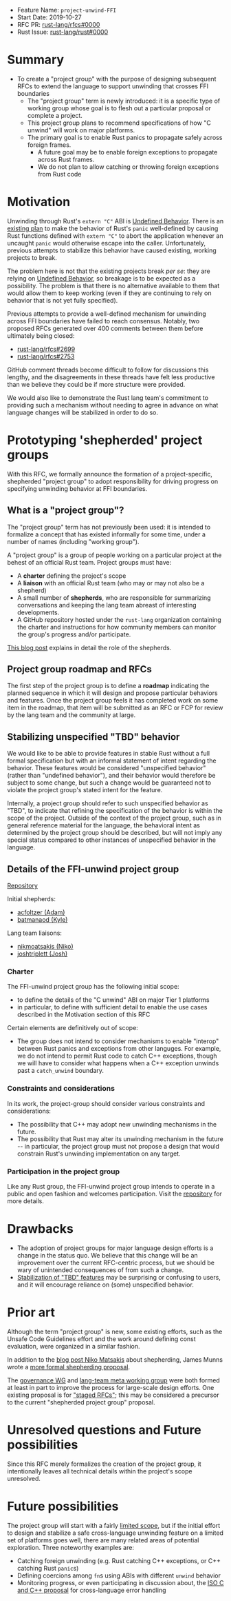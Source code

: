 - Feature Name: `project-unwind-FFI`
- Start Date: 2019-10-27
- RFC PR: [rust-lang/rfcs#0000](https://github.com/rust-lang/rfcs/pull/0000)
- Rust Issue: [rust-lang/rust#0000](https://github.com/rust-lang/rust/issues/0000)

# Summary
[summary]: #summary

* To create a "project group" with the purpose of designing subsequent RFCs to
  extend the language to support unwinding that crosses FFI boundaries
  * The "project group" term is newly introduced: it is a specific type of
    working group whose goal is to flesh out a particular proposal or complete
    a project.
  * This project group plans to recommend specifications of how "C unwind" will work on major
    platforms.
  * The primary goal is to enable Rust panics to propagate safely across
    foreign frames.
    * A future goal may be to enable foreign exceptions to propagate across Rust
      frames.
    * We do not plan to allow catching or throwing foreign exceptions from Rust
      code

# Motivation
[motivation]: #motivation

Unwinding through Rust's `extern "C"` ABI is [Undefined Behavior]. There is an
[existing plan][abort-unwind] to make the behavior of Rust's `panic`
well-defined by causing Rust functions defined with `extern "C"` to abort the
application whenever an uncaught `panic` would otherwise escape into the
caller. Unfortunately, previous attempts to stabilize this behavior have caused
existing, working projects to break.

The problem here is not that the existing projects break *per se*: they are
relying on [Undefined Behavior], so breakage is to be expected as a
possibility. The problem is that there is no alternative available to them that
would allow them to keep working (even if they are continuing to rely on
behavior that is not yet fully specified).

Previous attempts to provide a well-defined mechanism for unwinding across FFI
boundaries have failed to reach consensus. Notably, two proposed RFCs generated
over 400 comments between them before ultimately being closed:

* [rust-lang/rfcs#2699](https://github.com/rust-lang/rfcs/pull/2699)
* [rust-lang/rfcs#2753](https://github.com/rust-lang/rfcs/pull/2753)

GitHub comment threads become difficult to follow for discussions this lengthy,
and the disagreements in these threads have felt less productive than we
believe they could be if more structure were provided.

We would also like to demonstrate the Rust lang team's commitment to providing
such a mechanism without needing to agree in advance on what language changes
will be stabilized in order to do so.

# Prototyping 'shepherded' project groups
[prototyping-project-groups]: #prototyping-shepherded-project-groups

With this RFC, we formally announce the formation of a project-specific,
shepherded "project group" to adopt responsibility for driving progress on
specifying unwinding behavior at FFI boundaries.

## What is a "project group"?

The "project group" term has not previously been used: it is intended to
formalize a concept that has existed informally for some time, under a number
of names (including "working group").

A "project group" is a group of people working on a particular project at the
behest of an official Rust team. Project groups must have:

* A **charter** defining the project's scope
* A **liaison** with an official Rust team (who may or may not also be a shepherd)
* A small number of **shepherds**, who are responsible for summarizing
  conversations and keeping the lang team abreast of interesting developments.
* A GitHub repository hosted under the `rust-lang` organization containing the
  charter and instructions for how community members can monitor the group's
  progress and/or participate.

[This blog post][shepherds-3.0] explains in detail the role of the
shepherds.

## Project group roadmap and RFCs

The first step of the project group is to define a **roadmap** indicating the
planned sequence in which it will design and propose particular behaviors and
features.  Once the project group feels it has completed work on some item in
the roadmap, that item will be submitted as an RFC or FCP for review by the lang team and the community at large.

## Stabilizing unspecified "TBD" behavior
[stabilizing-tbd]: stabilizing-unspecified-tbd-behavior

We would like to be able to provide features in stable Rust without a full
formal specification but with an informal statement of intent regarding the
behavior. These features would be considered "unspecified behavior" (rather
than "undefined behavior"), and their behavior would therefore be subject to
some change, but such a change would be guaranteed not to violate the project
group's stated intent for the feature.

Internally, a project group should refer to such unspecified behavior as "TBD",
to indicate that refining the specification of the behavior is within the scope
of the project. Outside of the context of the project group, such as in general
reference material for the language, the behavioral intent as determined by the
project group should be described, but will not imply any special status
compared to other instances of unspecified behavior in the language.

## Details of the FFI-unwind project group

[Repository][ffi-unwind project]

Initial shepherds:

* [acfoltzer (Adam)](https://github.com/acfoltzer)
* [batmanaod (Kyle)](https://github.com/batmanaod)

Lang team liaisons:

* [nikmoatsakis (Niko)](https://github.com/nikmoatsakis)
* [joshtriplett (Josh)](https://github.com/joshtriplett)

### Charter
[charter]: #charter

The FFI-unwind project group has the following initial scope:

* to define the details of the "C unwind" ABI on major Tier 1 platforms
* in particular, to define with sufficient detail to enable the use cases
  described in the Motivation section of this RFC
  
Certain elements are definitively out of scope:

* The group does not intend to consider mechanisms to enable "interop"
  between Rust panics and exceptions from other languges. For example,
  we do not intend to permit Rust code to catch C++ exceptions, though
  we will have to consider what happens when a C++ exception unwinds
  past a `catch_unwind` boundary.

### Constraints and considerations

In its work, the project-group should consider various constraints and
considerations:

* The possibility that C++ may adopt new unwinding mechanisms in the future.
* The possibility that Rust may alter its unwinding mechanism in the future --
  in particular, the project group must not propose a design that would
  constrain Rust's unwinding implementation on any target.

### Participation in the project group

Like any Rust group, the FFI-unwind project group intends to operate
in a public and open fashion and welcomes participation. Visit the
[repository][ffi-unwind project] for more details.

# Drawbacks
[drawbacks]: #drawbacks

* The adoption of project groups for major language design efforts is a change
  in the status quo. We believe that this change will be an improvement over
  the current RFC-centric process, but we should be wary of unintended
  consequences of from such a change.
* [Stabilization of "TBD" features][stabilizing-tbd] may be surprising or
  confusing to users, and it will encourage reliance on (some) unspecified
  behavior.

# Prior art
[prior-art]: #prior-art

Although the term "project group" is new, some existing efforts, such as the
Unsafe Code Guidelines effort and the work around defining const evaluation,
were organized in a similar fashion.

In addition to the [blog post Niko Matsakis][shepherds-3.0] about
shepherding, James Munns wrote a [more formal shepherding
proposal][shepherding-3.1].

The [governance WG][governance-wg] and [lang-team meta working
group][lang-meta-wg] were both formed at least in part to improve the process
for large-scale design efforts. One existing proposal is for ["staged
RFCs"][staged-rfc]; this may be considered a precursor to the current
"shepherded project group" proposal.


# Unresolved questions and Future possibilities
[unresolved-questions]: #unresolved-questions

Since this RFC merely formalizes the creation of the project group, it
intentionally leaves all technical details within the project's scope
unresolved.

# Future possibilities
[future-possibilities]: #future-possibilities

The project group will start with a fairly [limited scope][charter], but if the
initial effort to design and stabilize a safe cross-language unwinding feature
on a limited set of platforms goes well, there are many related areas of
potential exploration. Three noteworthy examples are:

* Catching foreign unwinding (e.g. Rust catching C++ exceptions, or C++
  catching Rust `panic`s)
* Defining coercions among `fn`s using ABIs with different `unwind`
  behavior
* Monitoring progress, or even participating in discussion about, the [ISO C and
  C++ proposal][c-cpp-unified-proposal] for cross-language error handling

[Undefined Behavior]: https://doc.rust-lang.org/reference/behavior-considered-undefined.html
[abort-unwind]: https://github.com/rust-lang/rust/issues/52652
[ffi-unwind project]: https://github.com/rust-lang/project-ffi-unwind
[shepherds-3.0]: http://smallcultfollowing.com/babysteps/blog/2019/09/11/aic-shepherds-3-0/
[c-cpp-unified-proposal]: http://open-std.org/JTC1/SC22/WG21/docs/papers/2018/p1095r0.pdf
[shepherding-3.1]: https://jamesmunns.com/blog/shepherding-3-1/
[governance-wg]: https://github.com/rust-lang/wg-governance
[lang-meta-wg]: https://github.com/rust-lang/lang-team/tree/master/working-groups/meta
[staged-rfc]: http://smallcultfollowing.com/babysteps/blog/2018/06/20/proposal-for-a-staged-rfc-process/
